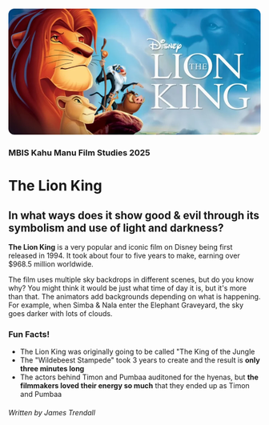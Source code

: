
<img src="lion-king.png" style="border-radius:12px;margin-top:20px">

### MBIS Kahu Manu Film Studies 2025

# The Lion King

## In what ways does it show good & evil through its symbolism and use of light and darkness?

**The Lion King** is a very popular and iconic film on Disney being first released in 1994. It took about four to five years to make, earning over $968.5 million worldwide.

The film uses multiple sky backdrops in different scenes, but do you know why? You might think it would be just what time of day it is, but it's more than that. The animators add backgrounds depending on what is happening. For example, when Simba & Nala enter the Elephant Graveyard, the sky goes darker with lots of clouds.

### Fun Facts!
- The Lion King was originally going to be called "The King of the Jungle
- The "Wildebeest Stampede" took 3 years to create and the result is **only three minutes long**
- The actors behind Timon and Pumbaa auditoned for the hyenas, but **the filmmakers loved their energy so much** that they ended up as Timon and Pumbaa

###### Written by James Trendall
